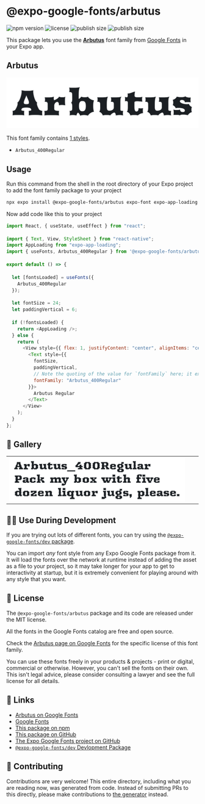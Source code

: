 # @expo-google-fonts/arbutus

![npm version](https://flat.badgen.net/npm/v/@expo-google-fonts/arbutus)
![license](https://flat.badgen.net/github/license/expo/google-fonts)
![publish size](https://flat.badgen.net/packagephobia/install/@expo-google-fonts/arbutus)
![publish size](https://flat.badgen.net/packagephobia/publish/@expo-google-fonts/arbutus)

This package lets you use the [**Arbutus**](https://fonts.google.com/specimen/Arbutus) font family from [Google Fonts](https://fonts.google.com/) in your Expo app.

## Arbutus

![Arbutus](./font-family.png)

This font family contains [1 styles](#-gallery).

- `Arbutus_400Regular`

## Usage

Run this command from the shell in the root directory of your Expo project to add the font family package to your project

```sh
npx expo install @expo-google-fonts/arbutus expo-font expo-app-loading
```

Now add code like this to your project

```js
import React, { useState, useEffect } from "react";

import { Text, View, StyleSheet } from "react-native";
import AppLoading from "expo-app-loading";
import { useFonts, Arbutus_400Regular } from '@expo-google-fonts/arbutus';

export default () => {

  let [fontsLoaded] = useFonts({
    Arbutus_400Regular
  });

  let fontSize = 24;
  let paddingVertical = 6;

  if (!fontsLoaded) {
    return <AppLoading />;
  } else {
    return (
      <View style={{ flex: 1, justifyContent: "center", alignItems: "center" }}>
        <Text style={{
          fontSize,
          paddingVertical,
          // Note the quoting of the value for `fontFamily` here; it expects a string!
          fontFamily: "Arbutus_400Regular"
        }}>
          Arbutus Regular
        </Text>
      </View>
    );
  }
};
```

## 🔡 Gallery


||||
|-|-|-|
|![Arbutus_400Regular](./Arbutus_400Regular.ttf.png)||||


## 👩‍💻 Use During Development

If you are trying out lots of different fonts, you can try using the [`@expo-google-fonts/dev` package](https://github.com/expo/google-fonts/tree/master/font-packages/dev#readme).

You can import _any_ font style from any Expo Google Fonts package from it. It will load the fonts over the network at runtime instead of adding the asset as a file to your project, so it may take longer for your app to get to interactivity at startup, but it is extremely convenient for playing around with any style that you want.


## 📖 License

The `@expo-google-fonts/arbutus` package and its code are released under the MIT license.

All the fonts in the Google Fonts catalog are free and open source.

Check the [Arbutus page on Google Fonts](https://fonts.google.com/specimen/Arbutus) for the specific license of this font family.

You can use these fonts freely in your products & projects - print or digital, commercial or otherwise. However, you can't sell the fonts on their own. This isn't legal advice, please consider consulting a lawyer and see the full license for all details.

## 🔗 Links

- [Arbutus on Google Fonts](https://fonts.google.com/specimen/Arbutus)
- [Google Fonts](https://fonts.google.com/)
- [This package on npm](https://www.npmjs.com/package/@expo-google-fonts/arbutus)
- [This package on GitHub](https://github.com/expo/google-fonts/tree/master/font-packages/arbutus)
- [The Expo Google Fonts project on GitHub](https://github.com/expo/google-fonts)
- [`@expo-google-fonts/dev` Devlopment Package](https://github.com/expo/google-fonts/tree/master/font-packages/dev)

## 🤝 Contributing

Contributions are very welcome! This entire directory, including what you are reading now, was generated from code. Instead of submitting PRs to this directly, please make contributions to [the generator](https://github.com/expo/google-fonts/tree/master/packages/generator) instead.
